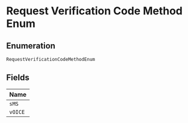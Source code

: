 
# Request Verification Code Method Enum

## Enumeration

`RequestVerificationCodeMethodEnum`

## Fields

| Name |
|  --- |
| `sMS` |
| `vOICE` |

